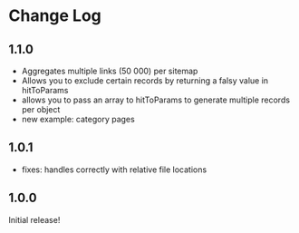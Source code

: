 # Change Log

## 1.1.0

* Aggregates multiple links (50 000) per sitemap
* Allows you to exclude certain records by returning a falsy value in hitToParams
* allows you to pass an array to hitToParams to generate multiple records per object
* new example: category pages

## 1.0.1

* fixes: handles correctly with relative file locations

## 1.0.0

Initial release!
